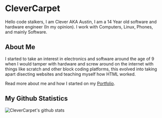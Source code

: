 # CleverCarpet

Hello code stalkers, I am Clever AKA Austin, I am a 14 Year old software and hardware engineer (In my opinion). I work with Computers, Linux, Phones, and mainly Software.

## About Me

I started to take an interest in electronics and software around the age of 9 when I would tamper with hardware and screw around on the internet with things like scratch and other block coding platforms, this evolved into taking apart disecting websites and teaching myself how HTML worked.

Read more about me and how I started on my <a href="https://">Portfolio</a>.

## My Github Statistics

![CleverCarpet's github stats](https://github-readme-stats.vercel.app/api?username=CleverCarpet)